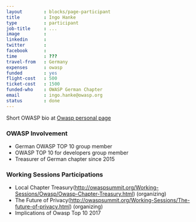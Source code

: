```yaml
---
layout        : blocks/page-participant
title         : Ingo Hanke
type          : participant
job-title     : ...
image         :
linkedin      :
twitter       :
facebook      :
time          : ???
travel-from   : Germany
expenses      : owasp
funded        : yes
flight-cost   : 500
ticket-cost   : 1500
funded-who    : OWASP German Chapter
email         : ingo.hanke@owasp.org
status        : done
---
```


Short OWASP bio at [Owasp personal page](https://www.owasp.org/index.php/User:Ingo_Hanke)


### OWASP Involvement

* German OWASP TOP 10 group member
* OWASP TOP 10 for developers group member
* Treasurer of German chapter since 2015

### Working Sessions Participations

* Local Chapter Treasury(http://owaspsummit.org/Working-Sessions/Owasp/Owasp-Chapter-Treasury.html) (organizing)
* The Future of Privacy(http://owaspsummit.org/Working-Sessions/The-future-of-privacy.html) (organizing)
* Implications of Owasp Top 10 2017
